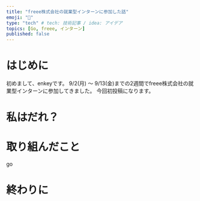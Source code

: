```yaml
---
title: "freee株式会社の就業型インターンに参加した話"
emoji: "🏢"
type: "tech" # tech: 技術記事 / idea: アイデア
topics: [Go, freee, インターン]
published: false
---
```


# はじめに
初めまして、enkeyです。
9/2(月) 〜 9/13(金)までの2週間でfreee株式会社の就業型インターンに参加してきました。
今回初投稿になります。

# 私はだれ？


# 取り組んだこと
go

# 終わりに